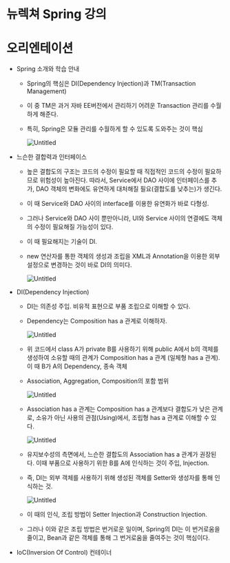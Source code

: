 # 뉴렉쳐 Spring 강의

# 오리엔테이션

- Spring 소개와 학습 안내
    - Spring의 핵심은 DI(Dependency Injection)과 TM(Transaction Management)
    - 이 중 TM은 과거 자바 EE버전에서 관리하기 어려운 Transaction 관리를 수월하게 해준다.
    - 특히, Spring은 모듈 관리를 수월하게 할 수 있도록 도와주는 것이 핵심
        
        ![Untitled](%E1%84%82%E1%85%B2%E1%84%85%E1%85%A6%E1%86%A8%E1%84%8E%E1%85%A7%20Spring%20%E1%84%80%E1%85%A1%E1%86%BC%E1%84%8B%E1%85%B4%20e66b8a624ec943899f26e57a511f69d9/Untitled.png)
        
    
- 느슨한 결합력과 인터페이스
    - 높은 결합도의 구조는 코드의 수정이 필요할 때 직접적인 코드의 수정이 필요하므로 위험성이 높아진다. 따라서, Service에서 DAO 사이에 인터페이스를 추가, DAO 객체의 변화에도 유연하게 대처해질 필요(결합도를 낮추는)가 생긴다.
    - 이 때 Service와 DAO 사이의 interface를 이용한 유연화가 바로 다형성.
    - 그러나 Service와 DAO 사이 뿐만아니라, UI와 Service 사이의 연결에도 객체의 수정이 필요해질 가능성이 있다.
    - 이 때 필요해지는 기술이 DI.
    - new 연산자를 통한 객체의 생성과 조립을 XML과 Annotation을 이용한 외부 설정으로 변경하는 것이 바로 DI의 의미다.
        
        ![Untitled](%E1%84%82%E1%85%B2%E1%84%85%E1%85%A6%E1%86%A8%E1%84%8E%E1%85%A7%20Spring%20%E1%84%80%E1%85%A1%E1%86%BC%E1%84%8B%E1%85%B4%20e66b8a624ec943899f26e57a511f69d9/Untitled%201.png)
        
- DI(Dependency Injection)
    - DI는 의존성 주입. 비유적 표현으로 부품 조립으로 이해할 수 있다.
    - Dependency는 Composition has a 관계로 이해하자.
        
        ![Untitled](%E1%84%82%E1%85%B2%E1%84%85%E1%85%A6%E1%86%A8%E1%84%8E%E1%85%A7%20Spring%20%E1%84%80%E1%85%A1%E1%86%BC%E1%84%8B%E1%85%B4%20e66b8a624ec943899f26e57a511f69d9/Untitled%202.png)
        
    - 위 코드에서 class A가 private B를 사용하기 위해 public A에서 b의 객체를 생성하여 소유할 때의 관계가 Composition has a 관계 (일체형 has a 관계). 이 때 B가 A의 Dependency, 종속 객체
    - Association, Aggregation, Composition의 포함 범위
        
        ![Untitled](%E1%84%82%E1%85%B2%E1%84%85%E1%85%A6%E1%86%A8%E1%84%8E%E1%85%A7%20Spring%20%E1%84%80%E1%85%A1%E1%86%BC%E1%84%8B%E1%85%B4%20e66b8a624ec943899f26e57a511f69d9/Untitled%203.png)
        
    - Association has a 관계는 Composition has a 관계보다 결합도가 낮은 관계로, 소유가 아닌 사용의 관점(Using)에서, 조립형 has a 관계로 이해할 수 있다.
        
        ![Untitled](%E1%84%82%E1%85%B2%E1%84%85%E1%85%A6%E1%86%A8%E1%84%8E%E1%85%A7%20Spring%20%E1%84%80%E1%85%A1%E1%86%BC%E1%84%8B%E1%85%B4%20e66b8a624ec943899f26e57a511f69d9/Untitled%204.png)
        
    - 유지보수성의 측면에서, 느슨한 결합도의 Association has a 관계가 권장된다.  이때 부품으로 사용하기 위한 B를 A에 인식하는 것이 주입, Injection.
    - 즉, DI는 외부 객체를 사용하기 위해 생성된 객체를 Setter와 생성자를 통해 인식하는 것.
        
        ![Untitled](%E1%84%82%E1%85%B2%E1%84%85%E1%85%A6%E1%86%A8%E1%84%8E%E1%85%A7%20Spring%20%E1%84%80%E1%85%A1%E1%86%BC%E1%84%8B%E1%85%B4%20e66b8a624ec943899f26e57a511f69d9/Untitled%205.png)
        
    - 이 때의 인식, 조립 방법이 Setter Injection과 Construction Injection.
    - 그러나 이와 같은 조립 방법은 번거로운 일이며, Spring의 DI는 이 번거로움을 줄이고, Bean과 같은 객체를 통해 그 번거로움을 줄여주는 것이 핵심이다.
    
- IoC(Inversion Of Control) 컨테이너